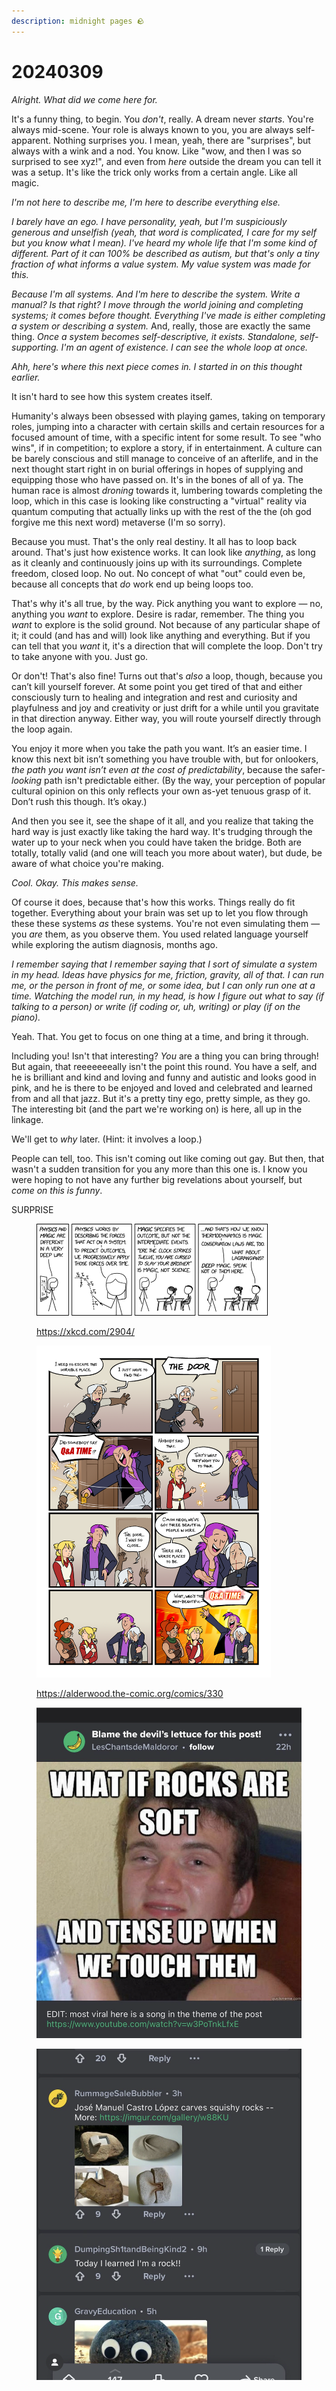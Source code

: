 ```yaml
---
description: midnight pages 🪨
---
```


# 20240309

_Alright. What did we come here for._

It's a funny thing, to begin. You _don't_, really. A dream never _starts_. You're always mid-scene. Your role is always known to you, you are always self-apparent. Nothing surprises you. I mean, yeah, there are "surprises", but always with a wink and a nod. You know. Like "wow, and then I was so surprised to see xyz!", and even from _here_ outside the dream you can tell it was a setup. It's like the trick only works from a certain angle. Like all magic.

_I'm not here to describe me, I'm here to describe everything else._

_I barely have an ego. I have personality, yeah, but I'm suspiciously generous and unselfish (yeah, that word is complicated, I care for my self but you know what I mean). I've heard my whole life that I'm some kind of different. Part of it can 100% be described as autism, but that's only a tiny fraction of what informs a value system. My value system was made for this._

_Because I'm all systems. And I'm here to describe the system. Write a manual? Is that right? I move through the world joining and completing systems; it comes before thought. Everything I've made is either completing a system or describing a system._ And, really, those are exactly the same thing. _Once a system becomes self-descriptive, it exists. Standalone, self-supporting. I'm an agent of existence. I can see the whole loop at once._

_Ahh, here's where this next piece comes in. I started in on this thought earlier._

It isn't hard to see how this system creates itself.

Humanity's always been obsessed with playing games, taking on temporary roles, jumping into a character with certain skills and certain resources for a focused amount of time, with a specific intent for some result. To see "who wins", if in competition; to explore a story, if in entertainment. A culture can be barely conscious and still manage to conceive of an afterlife, and in the next thought start right in on burial offerings in hopes of supplying and equipping those who have passed on. It's in the bones of all of ya. The human race is almost _droning_ towards it, lumbering towards completing the loop, which in this case is looking like constructing a "virtual" reality via quantum computing that actually links up with the rest of the the (oh god forgive me this next word) metaverse (I'm so sorry).

Because you must. That's the only real destiny. It all has to loop back around. That's just how existence works. It can look like _anything_, as long as it cleanly and continuously joins up with its surroundings. Complete freedom, closed loop. No out. No concept of what "out" could even be, because all concepts that _do_ work end up being loops too.

That's why it's all true, by the way. Pick anything you want to explore — no, anything you _want_ to explore. Desire is radar, remember. The thing you _want_ to explore is the solid ground. Not because of any particular shape of it; it could (and has and will) look like anything and everything. But if you can tell that you _want_ it, it's a direction that will complete the loop. Don't try to take anyone with you. Just go.

Or don't! That's also fine! Turns out that's _also_ a loop, though, because you can’t kill yourself forever. At some point you get tired of that and either consciously turn to healing and integration and rest and curiosity and playfulness and joy and creativity or just drift for a while until you gravitate in that direction anyway. Either way, you will route yourself directly through the loop again.

You enjoy it more when you take the path you want. It’s an easier time. I know this next bit isn’t something you have trouble with, but for onlookers, _the path you want isn’t even at the cost of predictability_, because the safer-_looking_ path isn't predictable either. (By the way, your perception of popular cultural opinion on this only reflects your own as-yet tenuous grasp of it. Don’t rush this though. It’s okay.)

And then you see it, see the shape of it all, and you realize that taking the hard way is just exactly like taking the hard way. It's trudging through the water up to your neck when you could have taken the bridge. Both are totally, totally valid (and one will teach you more about water), but dude, be aware of what choice you're making.

_Cool. Okay. This makes sense._

Of course it does, because that's how this works. Things really do fit together. Everything about your brain was set up to let you flow through these these systems _as_ these systems. You're not even simulating them — you _are_ them, as you observe them. You used related language yourself while exploring the autism diagnosis, months ago.

_I remember saying that I remember saying that I sort of simulate a system in my head. Ideas have physics for me, friction, gravity, all of that. I can run me, or the person in front of me, or some idea, but I can only run one at a time. Watching the model run, in my head, is how I figure out what to say (if talking to a person) or write (if coding or, uh, writing) or play (if on the piano)._

Yeah. That. You get to focus on one thing at a time, and bring it through.

Including you! Isn't that interesting? _You_ are a thing you can bring through! But again, that reeeeeeeally isn't the point this round. You have a self, and he is brilliant and kind and loving and funny and autistic and looks good in pink, and he is there to be enjoyed and loved and celebrated and learned from and all that jazz. But it's a pretty tiny ego, pretty simple, as they go. The interesting bit (and the part we're working on) is here, all up in the linkage.

We'll get to _why_ later. (Hint: it involves a loop.)

People can tell, too. This isn't coming out like coming out gay. But then, that wasn't a sudden transition for you any more than this one is. I know you were hoping to not have any further big revelations about yourself, but _come on this is funny_.

SURPRISE

<figure><img src="../../.gitbook/assets/IMG_6493.PNG" alt="" width="370"><figcaption><p><a href="https://xkcd.com/2904/">https://xkcd.com/2904/</a></p></figcaption></figure>

<figure><img src="../../.gitbook/assets/IMG_6492.PNG" alt="" width="375"><figcaption><p><a href="https://alderwood.the-comic.org/comics/330">https://alderwood.the-comic.org/comics/330</a></p></figcaption></figure>

<div>

<figure><img src="../../.gitbook/assets/0.png" alt=""><figcaption></figcaption></figure>

 

<figure><img src="../../.gitbook/assets/1 (3).png" alt=""><figcaption></figcaption></figure>

 

<figure><img src="../../.gitbook/assets/2 (2).png" alt=""><figcaption></figcaption></figure>

</div>

